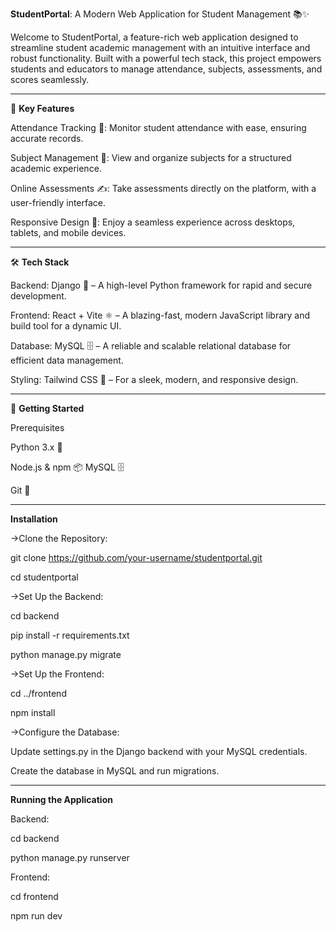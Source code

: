 **StudentPortal**: A Modern Web Application for Student Management 📚✨

Welcome to StudentPortal, a feature-rich web application designed to streamline student academic management with an intuitive interface and robust functionality. Built with a powerful tech stack, this project empowers students and educators to manage attendance, subjects, assessments, and scores seamlessly. 

---------------------------------------------------------------------------------------------------------

🌟 **Key Features**

Attendance Tracking 📅: Monitor student attendance with ease, ensuring accurate records.

Subject Management 📖: View and organize subjects for a structured academic experience.

Online Assessments ✍️: Take assessments directly on the platform, with a user-friendly interface.

Responsive Design 📱: Enjoy a seamless experience across desktops, tablets, and mobile devices.

---------------------------------------------------------------------------------------------------------

🛠️ **Tech Stack**

Backend: Django 🐍 – A high-level Python framework for rapid and secure development.

Frontend: React + Vite ⚛️ – A blazing-fast, modern JavaScript library and build tool for a dynamic UI.

Database: MySQL 🗄️ – A reliable and scalable relational database for efficient data management.

Styling: Tailwind CSS 🎨 – For a sleek, modern, and responsive design.

---------------------------------------------------------------------------------------------------------

🚀 **Getting Started**

Prerequisites

Python 3.x 🐍

Node.js & npm 📦
MySQL 🗄️

Git 📂

---------------------------------------------------------------------------------------------------------

**Installation**

->Clone the Repository:

git clone https://github.com/your-username/studentportal.git

cd studentportal

->Set Up the Backend:

cd backend

pip install -r requirements.txt

python manage.py migrate

->Set Up the Frontend:

cd ../frontend

npm install

->Configure the Database:

Update settings.py in the Django backend with your MySQL credentials.

Create the database in MySQL and run migrations.

---------------------------------------------------------------------------------------------------------

**Running the Application**

Backend:

cd backend

python manage.py runserver

Frontend:

cd frontend

npm run dev



